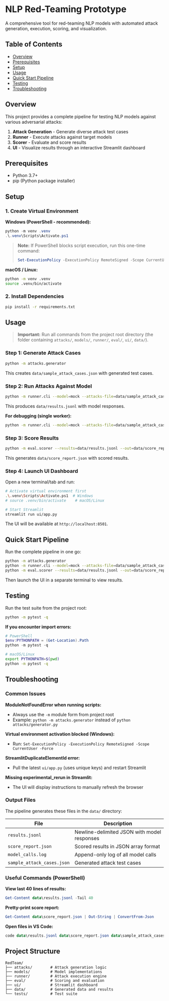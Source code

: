 # NLP Red-Teaming Prototype

A comprehensive tool for red-teaming NLP models with automated attack generation, execution, scoring, and visualization.

## Table of Contents

- [Overview](#overview)
- [Prerequisites](#prerequisites)
- [Setup](#setup)
- [Usage](#usage)
- [Quick Start Pipeline](#quick-start-pipeline)
- [Testing](#testing)
- [Troubleshooting](#troubleshooting)

## Overview

This project provides a complete pipeline for testing NLP models against various adversarial attacks:

1. **Attack Generation** - Generate diverse attack test cases
2. **Runner** - Execute attacks against target models
3. **Scorer** - Evaluate and score results
4. **UI** - Visualize results through an interactive Streamlit dashboard

## Prerequisites

- Python 3.7+
- pip (Python package installer)

## Setup

### 1. Create Virtual Environment

**Windows (PowerShell - recommended):**

```powershell
python -m venv .venv
.\.venv\Scripts\Activate.ps1
```

> **Note:** If PowerShell blocks script execution, run this one-time command:
> ```powershell
> Set-ExecutionPolicy -ExecutionPolicy RemoteSigned -Scope CurrentUser -Force
> ```

**macOS / Linux:**

```bash
python -m venv .venv
source .venv/bin/activate
```

### 2. Install Dependencies

```bash
pip install -r requirements.txt
```

## Usage

> **Important:** Run all commands from the project root directory (the folder containing `attacks/`, `models/`, `runner/`, `eval/`, `ui/`, `data/`).

### Step 1: Generate Attack Cases

```bash
python -m attacks.generator
```

This creates `data/sample_attack_cases.json` with generated test cases.

### Step 2: Run Attacks Against Model

```bash
python -m runner.cli --model=mock --attacks-file=data/sample_attack_cases.json --workers=4
```

This produces `data/results.jsonl` with model responses.

**For debugging (single worker):**

```bash
python -m runner.cli --model=mock --attacks-file=data/sample_attack_cases.json --workers=1
```

### Step 3: Score Results

```bash
python -m eval.scorer --results=data/results.jsonl --out=data/score_report.json
```

This generates `data/score_report.json` with scored results.

### Step 4: Launch UI Dashboard

Open a new terminal/tab and run:

```bash
# Activate virtual environment first
.\.venv\Scripts\Activate.ps1  # Windows
# source .venv/bin/activate    # macOS/Linux

# Start Streamlit
streamlit run ui/app.py
```

The UI will be available at `http://localhost:8501`.

## Quick Start Pipeline

Run the complete pipeline in one go:

```bash
python -m attacks.generator
python -m runner.cli --model=mock --attacks-file=data/sample_attack_cases.json --workers=4
python -m eval.scorer --results=data/results.jsonl --out=data/score_report.json
```

Then launch the UI in a separate terminal to view results.

## Testing

Run the test suite from the project root:

```bash
python -m pytest -q
```

**If you encounter import errors:**

```powershell
# PowerShell
$env:PYTHONPATH = (Get-Location).Path
python -m pytest -q
```

```bash
# macOS/Linux
export PYTHONPATH=$(pwd)
python -m pytest -q
```

## Troubleshooting

### Common Issues

**ModuleNotFoundError when running scripts:**
- Always use the `-m` module form from project root
- Example: `python -m attacks.generator` instead of `python attacks/generator.py`

**Virtual environment activation blocked (Windows):**
- Run: `Set-ExecutionPolicy -ExecutionPolicy RemoteSigned -Scope CurrentUser -Force`

**StreamlitDuplicateElementId error:**
- Pull the latest `ui/app.py` (uses unique keys) and restart Streamlit

**Missing experimental_rerun in Streamlit:**
- The UI will display instructions to manually refresh the browser

### Output Files

The pipeline generates these files in the `data/` directory:

| File | Description |
|------|-------------|
| `results.jsonl` | Newline-delimited JSON with model responses |
| `score_report.json` | Scored results in JSON array format |
| `model_calls.log` | Append-only log of all model calls |
| `sample_attack_cases.json` | Generated attack test cases |

### Useful Commands (PowerShell)

**View last 40 lines of results:**

```powershell
Get-Content data\results.jsonl -Tail 40
```

**Pretty-print score report:**

```powershell
Get-Content data\score_report.json | Out-String | ConvertFrom-Json
```

**Open files in VS Code:**

```powershell
code data\results.jsonl data\score_report.json data\sample_attack_cases.json
```

## Project Structure

```
RedTeam/
├── attacks/        # Attack generation logic
├── models/         # Model implementations
├── runner/         # Attack execution engine
├── eval/           # Scoring and evaluation
├── ui/             # Streamlit dashboard
├── data/           # Generated data and results
└── tests/          # Test suite
```
